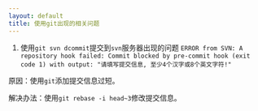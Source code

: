 ```yaml
---
layout: default
title: 使用git出现的相关问题
---
```


1. 使用`git svn dcommit`提交到`svn`服务器出现的问题
`ERROR from SVN:
A repository hook failed: Commit blocked by pre-commit hook (exit code 1) with output:
"请填写提交信息, 至少4个汉字或8个英文字符!" `

原因：使用`git`添加提交信息过短。

解决办法：使用`git rebase -i head~3`修改提交信息。